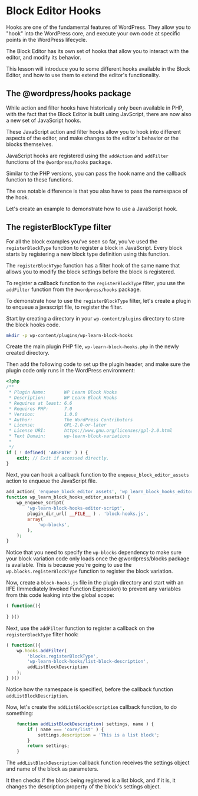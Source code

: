 # Block Editor Hooks

Hooks are one of the fundamental features of WordPress. They allow you to "hook" into the WordPress core, and execute your own code at specific points in the WordPress lifecycle.

The Block Editor has its own set of hooks that allow you to interact with the editor, and modify its behavior. 

This lesson will introduce you to some different hooks available in the Block Editor, and how to use them to extend the editor's functionality.

## The @wordpress/hooks package

While action and filter hooks have historically only been available in PHP, with the fact that the Block Editor is built using JavScript, there are now also a new set of JavaScript hooks. 

These JavaScript action and filter hooks allow you to hook into different aspects of the editor, and make changes to the editor's behavior or the blocks themselves.

JavaScript hooks are registered using the `addAction` and `addFilter` functions of the `@wordpress/hooks` package.

Similar to the PHP versions, you can pass the hook name and the callback function to these functions. 

The one notable difference is that you also have to pass the namespace of the hook.

Let's create an example to demonstrate how to use a JavaScript hook.

## The registerBlockType filter

For all the block examples you've seen so far, you've used the `registerBlockType` function to register a block in JavaScript. Every block starts by registering a new block type definition using this function.

The `registerBlockType` function has a filter hook of the same name that allows you to modify the block settings before the block is registered.

To register a callback function to the `registerBlockType` filter, you use the `addFilter` function from the `@wordpress/hooks` package.

To demonstrate how to use the `registerBlockType` filter, let's create a plugin to enqueue a javascript file, to register the filter.

Start by creating a directory in your `wp-content/plugins` directory to store the block hooks code.

```bash
mkdir -p wp-content/plugins/wp-learn-block-hooks
```

Create the main plugin PHP file, `wp-learn-block-hooks.php` in the newly created directory.

Then add the following code to set up the plugin header, and make sure the plugin code only runs in the WordPress environment:

```php
<?php
/**
 * Plugin Name:       WP Learn Block Hooks
 * Description:       WP Learn Block Hooks
 * Requires at least: 6.6
 * Requires PHP:      7.0
 * Version:           1.0.0
 * Author:            The WordPress Contributors
 * License:           GPL-2.0-or-later
 * License URI:       https://www.gnu.org/licenses/gpl-2.0.html
 * Text Domain:       wp-learn-block-variations
 *
 */
if ( ! defined( 'ABSPATH' ) ) {
	exit; // Exit if accessed directly.
}
```

Next, you can hook a callback function to the `enqueue_block_editor_assets` action to enqueue the JavaScript file.

```php
add_action( 'enqueue_block_editor_assets', 'wp_learn_block_hooks_editor_assets' );
function wp_learn_block_hooks_editor_assets() {
	wp_enqueue_script(
		'wp-learn-block-hooks-editor-script',
		plugin_dir_url( __FILE__ ) . 'block-hooks.js',
		array(
		    'wp-blocks',
        ),
	);
}
```

Notice that you need to specify the `wp-blocks` dependency to make sure your block variation code only loads once the @wordpress/blocks package is available. This is because you're going to use the `wp.blocks.registerBlockType` function to register the block variation.

Now, create a `block-hooks.js` file in the plugin directory and start with an IIFE (Immediately Invoked Function Expression) to prevent any variables from this code leaking into the global scope:

```js
( function(){
    
} )()
```

Next, use the `addFilter` function to register a callback on the `registerBlockType` filter hook:

```js
( function(){
    wp.hooks.addFilter(
        'blocks.registerBlockType',
        'wp-learn-block-hooks/list-block-description',
        addListBlockDescription
    );
} )()
```

Notice how the namespace is specified, before the callback function `addListBlockDescription`.

Now, let's create the `addListBlockDescription` callback function, to do something:

```js
    function addListBlockDescription( settings, name ) {
        if ( name === 'core/list' ) {
            settings.description = 'This is a list block';
        }
        return settings;
    }
```

The `addListBlockDescription` callback function receives the settings object and name of the block as parameters. 

It then checks if the block being registered is a list block, and if it is, it changes the description property of the block's settings object.


